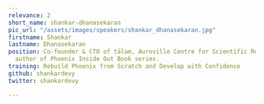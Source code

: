 ```yaml
---
relevance: 2
short_name: shankar-dhanasekaran
pic_url: "/assets/images/speakers/shankar_dhanasekaran.jpg"
firstname: Shankar
lastname: Dhanasekaran
position: Co-founder & CTO of tālam, Auroville Centre for Scientific Research. The
  author of Phoenix Inside Out Book series.
training: Rebuild Phoenix from Scratch and Develop with Confidence
github: shankardevy
twitter: shankardevy

---
```

